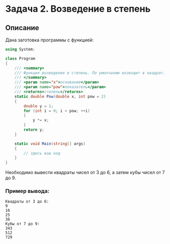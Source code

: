 # Задача 2. Возведение в степень

## Описание

Дана заготовка программы с функцией:

```cs
using System;

class Program
{
    /// <summary>
    /// Функция возведения в степень. По умолчанию возводит в квадрат.
    /// </summary>
    /// <param name="x">основание</param>
    /// <param name="pow">показатель</param>
    /// <returns>степень</returns>
    static double Pow(double x, int pow = 2)
    {
        double y = 1;
        for (int i = 0; i < pow; ++i)
        {
            y *= x;
        }
        return y;
    }

    static void Main(string[] args)
    {
        // здесь ваш код
    }
}
```

Необходимо вывести квадраты чисел от 3 до 6, а затем кубы чисел от 7 до 9.

### Пример вывода:

```
Квадраты от 3 до 6:
9
16
25
36
Кубы от 7 до 9:
343
512
729
```
